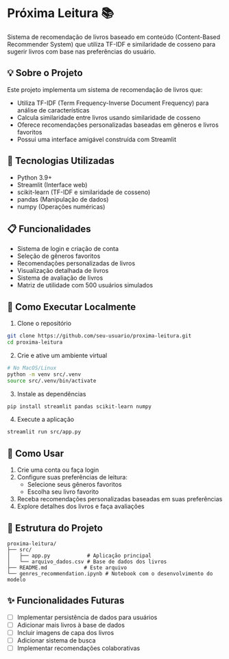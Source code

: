 # Próxima Leitura 📚

Sistema de recomendação de livros baseado em conteúdo (Content-Based Recommender System) que utiliza TF-IDF e similaridade de cosseno para sugerir livros com base nas preferências do usuário.

## 💡 Sobre o Projeto

Este projeto implementa um sistema de recomendação de livros que:
- Utiliza TF-IDF (Term Frequency-Inverse Document Frequency) para análise de características
- Calcula similaridade entre livros usando similaridade de cosseno
- Oferece recomendações personalizadas baseadas em gêneros e livros favoritos
- Possui uma interface amigável construída com Streamlit

## 🔧 Tecnologias Utilizadas

- Python 3.9+
- Streamlit (Interface web)
- scikit-learn (TF-IDF e similaridade de cosseno)
- pandas (Manipulação de dados)
- numpy (Operações numéricas)

## 📋 Funcionalidades

- Sistema de login e criação de conta
- Seleção de gêneros favoritos
- Recomendações personalizadas de livros
- Visualização detalhada de livros
- Sistema de avaliação de livros
- Matriz de utilidade com 500 usuários simulados

## 🚀 Como Executar Localmente

1. Clone o repositório
```bash
git clone https://github.com/seu-usuario/proxima-leitura.git
cd proxima-leitura
```

2. Crie e ative um ambiente virtual
```bash
# No MacOS/Linux
python -m venv src/.venv
source src/.venv/bin/activate
```

3. Instale as dependências
```bash
pip install streamlit pandas scikit-learn numpy
```

4. Execute a aplicação
```bash
streamlit run src/app.py
```

## 📖 Como Usar

1. Crie uma conta ou faça login
2. Configure suas preferências de leitura:
   - Selecione seus gêneros favoritos
   - Escolha seu livro favorito
3. Receba recomendações personalizadas baseadas em suas preferências
4. Explore detalhes dos livros e faça avaliações

## 📝 Estrutura do Projeto

```
proxima-leitura/
├── src/
│   ├── app.py            # Aplicação principal
│   └── arquivo_dados.csv # Base de dados dos livros
├── README.md            # Este arquivo
└── genres_recommendation.ipynb # Notebook com o desenvolvimento do modelo
```

## ✨ Funcionalidades Futuras

- [ ] Implementar persistência de dados para usuários
- [ ] Adicionar mais livros à base de dados
- [ ] Incluir imagens de capa dos livros
- [ ] Adicionar sistema de busca
- [ ] Implementar recomendações colaborativas
